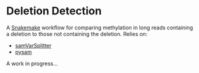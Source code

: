# Deletion Detection

A [Snakemake](https://snakemake.readthedocs.io/en/stable/index.html) workflow for comparing methylation in long reads containing a deletion to those not containing the deletion. Relies on:
 * [samVarSplitter](https://gitlab.com/gringer/bioinfscripts/-/blob/master/samVarSplitter.pl)
 * [pysam](https://pysam.readthedocs.io/en/latest/)

A work in progress...